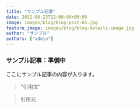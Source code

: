 ```yaml
---
title: "サンプル記事"
date: 2022-06-23T12:00:00+09:00
image: images/blog/blog-post-04.jpg
feature_image: images/blog/blog-details-image.jpg
author: "サンプル"
authors: ["admin"]
---
```

### サンプル記事：準備中

ここにサンプル記事の内容が入ります。


> "引用文"


> 引用元

